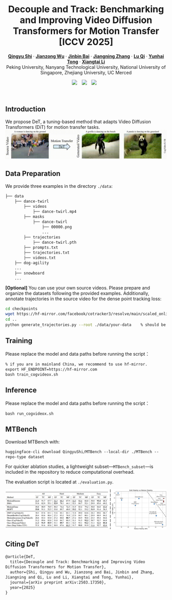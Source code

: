 <br />
<p align="center">
  <h1 align="center">Decouple and Track: Benchmarking and Improving Video Diffusion Transformers for Motion Transfer [ICCV 2025]</h1>
  <p align="center">
    <a href="https://scholar.google.com.hk/citations?user=VpSqhJAAAAAJ&hl=zh-CN"><strong>Qingyu Shi</strong></a>
    ·
    <a href="https://jianzongwu.github.io/"><strong>Jianzong Wu</strong></a>
    ·
    <a href="https://noyii.github.io/"><strong>Jinbin Bai</strong></a>
    ·
    <a href="https://zhangzjn.github.io/"><strong>Jiangning Zhang</strong></a>
    ·
    <a href="http://luqi.info/"><strong>Lu Qi</strong></a>
    ·
    <a href="https://scholar.google.com/citations?user=T4gqdPkAAAAJ&hl=zh-CN"><strong>Yunhai Tong</strong></a>
    ·
    <a href="https://lxtgh.github.io/"><strong>Xiangtai Li</strong></a>
  <br >
     Peking University, Nanyang Technological University, National University of Singapore, Zhejiang University, UC Merced
  </p>

  <div align="center">
    <a href='https://arxiv.org/pdf/2503.17350'><img src="https://img.shields.io/static/v1?label=ArXiv&message=2406.07209&color=B31B1B&logo=arxiv"></a> &ensp;
    <a href='https://shi-qingyu.github.io/DeT.github.io/'><img src="https://img.shields.io/static/v1?label=Project%20Page&message=GitHub&color=blue&logo=github"></a> &ensp;
    <a href='https://huggingface.co/datasets/QingyuShi/MTBench'><img src="https://img.shields.io/static/v1?label=MTBench&message=HuggingFace&color=yellow"></a> &ensp;
  </div>
</p>
<br/>

## Introduction
We propose DeT, a tuning-based method that adapts Video Diffusion Transformers (DiT) for motion transfer tasks.
![DeT](./assets/teaser.gif)



## Data Preparation
We provide three examples in the directory ``./data``:
```text
├── data
    ├── dance-twirl
        ├── videos
            ├── dance-twirl.mp4
        ├── masks
            ├── dance-twirl
                ├── 00000.png
                ...
        ├── trajectories
            ├── dance-twirl.pth
        ├── prompts.txt
        ├── trajectories.txt
        ├── videos.txt
    ├── dog-agility
    ...
    ├── snowboard
    ...
```
**[Optional]** You can use your own source videos. Please prepare and organize the datasets following the provided examples. Additionally, annotate trajectories in the source video for the dense point tracking loss:
```bash
cd checkpoints
wget https://hf-mirror.com/facebook/cotracker3/resolve/main/scaled_online.pth
cd ..
python generate_trajectories.py --root ./data/your-data    % should be a directory such as ./data/dance-twirl
```

## Training
Please replace the model and data paths before running the script：
```
% if you are in mainland China, we recommend to use hf-mirror.
export HF_ENDPOINT=https://hf-mirror.com
bash train_cogvideox.sh
```

## Inference
Please replace the model and data paths before running the script：
```
bash run_cogvideox.sh
```

## MTBench
Download MTBench with:

```
huggingface-cli download QingyuShi/MTBench --local-dir ./MTBench --repo-type dataset
```
For quicker ablation studies, a lightweight subset—``MTBench_subset``—is included in the repository to reduce computational overhead.

The evaluation script is located at ``./evaluation.py``.

![Figure](./assets/quantitative.png)



## Citing DeT
```
@article{DeT,
  title={Decouple and Track: Benchmarking and Improving Video Diffusion Transformers for Motion Transfer},
  author={Shi, Qingyu and Wu, Jianzong and Bai, Jinbin and Zhang, Jiangning and Qi, Lu and Li, Xiangtai and Tong, Yunhai},
  journal={arXiv preprint arXiv:2503.17350},
  year={2025}
}
```
